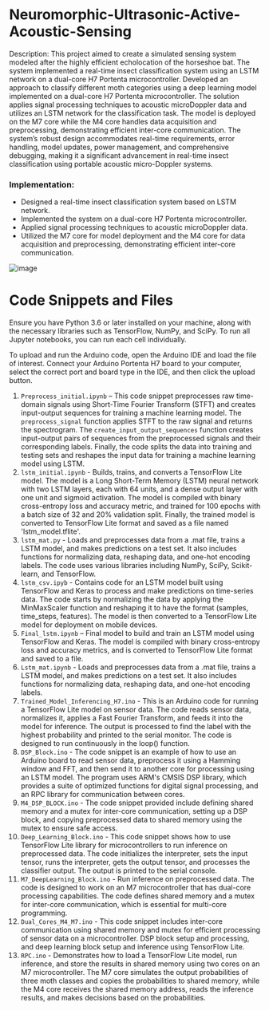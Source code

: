 # Neuromorphic-Ultrasonic-Active-Acoustic-Sensing

Description: This project aimed to create a simulated sensing system modeled after the highly efficient echolocation of the horseshoe bat. The system implemented a real-time insect classification system using an LSTM network on a dual-core H7 Portenta microcontroller. Developed an approach to classify different moth categories using a deep learning model implemented on a dual-core H7 Portenta microcontroller. The solution applies signal processing techniques to acoustic microDoppler data and utilizes an LSTM network for the classification task. The model is deployed on the M7 core while the M4 core handles data acquisition and preprocessing, demonstrating efficient inter-core communication. The system’s robust design accommodates real-time requirements, error handling, model updates, power management, and comprehensive debugging, making it a significant advancement in real-time insect classification using portable acoustic micro-Doppler systems.

### Implementation:
* Designed a real-time insect classification system based on LSTM network.
* Implemented the system on a dual-core H7 Portenta microcontroller.
* Applied signal processing techniques to acoustic microDoppler data.
* Utilized the M7 core for model deployment and the M4 core for data acquisition and preprocessing, demonstrating efficient inter-core communication.

![image](https://github.com/travislatchman/Neuromorphic-Ultrasonic-Active-Acoustic-Sensing/assets/32372013/14897be5-13fd-43aa-9798-7fb2aab514b3)

# Code Snippets and Files

Ensure you have Python 3.6 or later installed on your machine, along with the necessary libraries such as TensorFlow, NumPy, and SciPy. To run all Jupyter notebooks, you can run each cell individually.

To upload and run the Arduino code, open the Arduino IDE and load the file of interest. Connect your Arduino Portenta H7 board to your computer, select the correct port and board type in the IDE, and then click the upload button.


1. `Preprocess_initial.ipynb` – This code snippet preprocesses raw time-domain signals using Short-Time Fourier Transform (STFT) and creates input-output sequences for training a machine learning model. The `preprocess_signal` function applies STFT to the raw signal and returns the spectrogram. The `create_input_output_sequences` function creates input-output pairs of sequences from the preprocessed signals and their corresponding labels. Finally, the code splits the data into training and testing sets and reshapes the input data for training a machine learning model using LSTM.  
2. `lstm_initial.ipynb` - Builds, trains, and converts a TensorFlow Lite model. The model is a Long Short-Term Memory (LSTM) neural network with two LSTM layers, each with 64 units, and a dense output layer with one unit and sigmoid activation. The model is compiled with binary cross-entropy loss and accuracy metric, and trained for 100 epochs with a batch size of 32 and 20% validation split. Finally, the trained model is converted to TensorFlow Lite format and saved as a file named 'lstm_model.tflite'.  
3. `lstm_mat.py` - Loads and preprocesses data from a .mat file, trains a LSTM model, and makes predictions on a test set. It also includes functions for normalizing data, reshaping data, and one-hot encoding labels. The code uses various libraries including NumPy, SciPy, Scikit-learn, and TensorFlow.  
4. `lstm_csv.ipyb` - Contains code for an LSTM model built using TensorFlow and Keras to process and make predictions on time-series data. The code starts by normalizing the data by applying the MinMaxScaler function and reshaping it to have the format (samples, time_steps, features). The model is then converted to a TensorFlow Lite model for deployment on mobile devices. 
5. `Final_lstm.ipynb` – Final model to build and train an LSTM model using TensorFlow and Keras. The model is compiled with binary cross-entropy loss and accuracy metrics, and is converted to TensorFlow Lite format and saved to a file.  
6. `Lstm_mat.ipynb` - Loads and preprocesses data from a .mat file, trains a LSTM model, and makes predictions on a test set. It also includes functions for normalizing data, reshaping data, and one-hot encoding labels.  
7. `Trained_Model_Inferencing_H7.ino` - This is an Arduino code for running a TensorFlow Lite model on sensor data. The code reads sensor data, normalizes it, applies a Fast Fourier Transform, and feeds it into the model for inference. The output is processed to find the label with the highest probability and printed to the serial monitor. The code is designed to run continuously in the loop() function.  
8. `DSP_Block.ino` - The code snippet is an example of how to use an Arduino board to read sensor data, preprocess it using a Hamming window and FFT, and then send it to another core for processing using an LSTM model. The program uses ARM's CMSIS DSP library, which provides a suite of optimized functions for digital signal processing, and an RPC library for communication between cores.  
9. `M4_DSP_BLOCK.ino` - The code snippet provided include defining shared memory and a mutex for inter-core communication, setting up a DSP block, and copying preprocessed data to shared memory using the mutex to ensure safe access.  
10. `Deep_Learning_Block.ino` - This code snippet shows how to use TensorFlow Lite library for microcontrollers to run inference on preprocessed data. The code initializes the interpreter, sets the input tensor, runs the interpreter, gets the output tensor, and processes the classifier output. The output is printed to the serial console.  
11. `M7_DeepLearning_Block.ino` - Run inference on preprocessed data. The code is designed to work on an M7 microcontroller that has dual-core processing capabilities. The code defines shared memory and a mutex for inter-core communication, which is essential for multi-core programming.  
12. `Dual_Cores_M4_M7.ino` - This code snippet includes inter-core communication using shared memory and mutex for efficient processing of sensor data on a microcontroller. DSP block setup and processing, and deep learning block setup and inference using TensorFlow Lite.  
13. `RPC.ino` - Demonstrates how to load a TensorFlow Lite model, run inference, and store the results in shared memory using two cores on an M7 microcontroller. The M7 core simulates the output probabilities of three moth classes and copies the probabilities to shared memory, while the M4 core receives the shared memory address, reads the inference results, and makes decisions based on the probabilities.  
